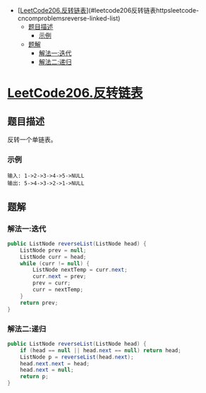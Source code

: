 <!-- TOC -->

- [[LeetCode206.反转链表](https://leetcode-cn.com/problems/reverse-linked-list/)](#leetcode206反转链表httpsleetcode-cncomproblemsreverse-linked-list)
    - [题目描述](#题目描述)
        - [示例](#示例)
    - [题解](#题解)
        - [解法一:迭代](#解法一迭代)
        - [解法二:递归](#解法二递归)

<!-- /TOC -->
# [LeetCode206.反转链表](https://leetcode-cn.com/problems/reverse-linked-list/)
## 题目描述
反转一个单链表。
### 示例
```
输入: 1->2->3->4->5->NULL
输出: 5->4->3->2->1->NULL
```
## 题解
### 解法一:迭代
```java
public ListNode reverseList(ListNode head) {
    ListNode prev = null;
    ListNode curr = head;
    while (curr != null) {
        ListNode nextTemp = curr.next;
        curr.next = prev;
        prev = curr;
        curr = nextTemp;
    }
    return prev;
}
```
### 解法二:递归
```java
public ListNode reverseList(ListNode head) {
    if (head == null || head.next == null) return head;
    ListNode p = reverseList(head.next);
    head.next.next = head;
    head.next = null;
    return p;
}
```